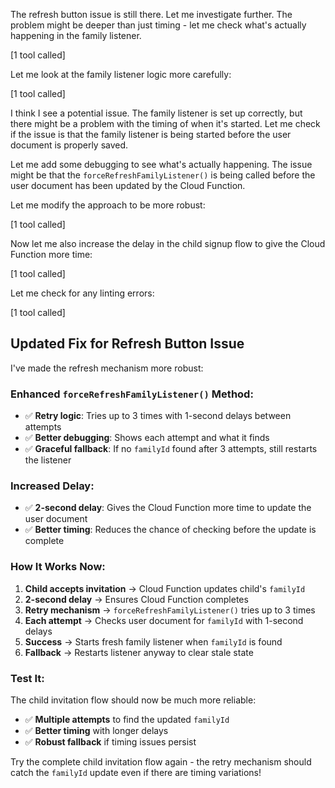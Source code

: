 The refresh button issue is still there. Let me investigate further. The problem might be deeper than just timing - let me check what's actually happening in the family listener.


[1 tool called]

Let me look at the family listener logic more carefully:


[1 tool called]

I think I see a potential issue. The family listener is set up correctly, but there might be a problem with the timing of when it's started. Let me check if the issue is that the family listener is being started before the user document is properly saved.

Let me add some debugging to see what's actually happening. The issue might be that the `forceRefreshFamilyListener()` is being called before the user document has been updated by the Cloud Function.

Let me modify the approach to be more robust:


[1 tool called]

Now let me also increase the delay in the child signup flow to give the Cloud Function more time:


[1 tool called]

Let me check for any linting errors:


[1 tool called]

## Updated Fix for Refresh Button Issue

I've made the refresh mechanism more robust:

### **Enhanced `forceRefreshFamilyListener()` Method:**
- ✅ **Retry logic**: Tries up to 3 times with 1-second delays between attempts
- ✅ **Better debugging**: Shows each attempt and what it finds
- ✅ **Graceful fallback**: If no `familyId` found after 3 attempts, still restarts the listener

### **Increased Delay:**
- ✅ **2-second delay**: Gives the Cloud Function more time to update the user document
- ✅ **Better timing**: Reduces the chance of checking before the update is complete

### **How It Works Now:**

1. **Child accepts invitation** → Cloud Function updates child's `familyId`
2. **2-second delay** → Ensures Cloud Function completes
3. **Retry mechanism** → `forceRefreshFamilyListener()` tries up to 3 times
4. **Each attempt** → Checks user document for `familyId` with 1-second delays
5. **Success** → Starts fresh family listener when `familyId` is found
6. **Fallback** → Restarts listener anyway to clear stale state

### **Test It:**
The child invitation flow should now be much more reliable:
- ✅ **Multiple attempts** to find the updated `familyId`
- ✅ **Better timing** with longer delays
- ✅ **Robust fallback** if timing issues persist

Try the complete child invitation flow again - the retry mechanism should catch the `familyId` update even if there are timing variations!